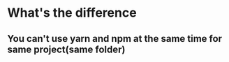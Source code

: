 # What's the difference

## You can't use yarn and npm at the same time for same project(same folder)
